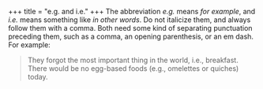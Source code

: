 +++
title = "e.g. and i.e."
+++
The abbreviation *e.g.* means *for example*, and *i.e.* means something like *in other words*.
Do not italicize them, and always follow them with a comma.
Both need some kind of separating punctuation preceding them, such as a comma, an opening parenthesis, or an em dash.
For example:

> They forgot the most important thing in the world, i.e., breakfast.
> There would be no egg-based foods (e.g., omelettes or quiches) today.
